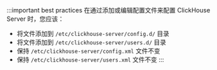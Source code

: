 :::important best practices
在通过添加或编辑配置文件来配置 ClickHouse Server 时，您应该：
- 将文件添加到 `/etc/clickhouse-server/config.d/` 目录
- 将文件添加到 `/etc/clickhouse-server/users.d/` 目录
- 保持 `/etc/clickhouse-server/config.xml` 文件不变
- 保持 `/etc/clickhouse-server/users.xml` 文件不变 
:::
